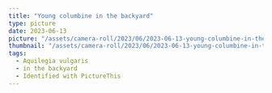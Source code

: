 ```yaml
---
title: "Young columbine in the backyard"
type: picture
date: 2023-06-13
picture: "/assets/camera-roll/2023/06/2023-06-13-young-columbine-in-the-backyard/20230613_231359383_iOS.jpg"
thumbnail: "/assets/camera-roll/2023/06/2023-06-13-young-columbine-in-the-backyard/20230613_231359383_iOS-thumbnail.jpg"
tags:
  - Aquilegia vulgaris
  - in the backyard
  - Identified with PictureThis
---
```

